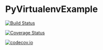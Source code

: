 # PyVirtualenvExample

[![Build Status](https://travis-ci.org/tkf/PyVirtualenvExample.jl.svg?branch=master)](https://travis-ci.org/tkf/PyVirtualenvExample.jl)

[![Coverage Status](https://coveralls.io/repos/tkf/PyVirtualenvExample.jl/badge.svg?branch=master&service=github)](https://coveralls.io/github/tkf/PyVirtualenvExample.jl?branch=master)

[![codecov.io](http://codecov.io/github/tkf/PyVirtualenvExample.jl/coverage.svg?branch=master)](http://codecov.io/github/tkf/PyVirtualenvExample.jl?branch=master)
